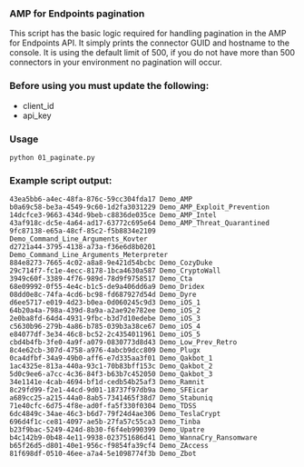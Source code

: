### AMP for Endpoints pagination

This script has the basic logic required for handling pagination in the AMP for Endpoints API. It simply prints the connector GUID and hostname to the console. It is using the default limit of 500, if you do not have more than 500 connectors in your environment no pagination will occur.

### Before using you must update the following:
- client_id 
- api_key

### Usage
```
python 01_paginate.py
```

### Example script output:  
```
43ea5bb6-a4ec-48fa-876c-59cc304fda17 Demo_AMP
b0a69c58-be3a-4549-9c60-1d2fa3031229 Demo_AMP_Exploit_Prevention
14dcfce3-9663-434d-9beb-c8836de035ce Demo_AMP_Intel
43af918c-dc5e-4a64-ad17-63772c695e64 Demo_AMP_Threat_Quarantined
9fc87138-e65a-48cf-85c2-f5b8834e2109 Demo_Command_Line_Arguments_Kovter
d2721a44-3795-4138-a73a-f36e6d8b0201 Demo_Command_Line_Arguments_Meterpreter
884e8273-7665-4c02-a8a8-9e421d54bcbc Demo_CozyDuke
29c714f7-fc1e-4ecc-8178-1bca4630a587 Demo_CryptoWall
3949c60f-3389-4f76-989d-78d9f9758517 Demo_Cta
68e09992-0f55-4e4c-b1c5-de9a406dd6a9 Demo_Dridex
08dd0e8c-74fa-4cd6-bc98-fd687927d54d Demo_Dyre
d6ee5717-e019-4d23-b0ea-0d060245c9d3 Demo_iOS_1
64b20a4a-798a-439d-8a9a-a2ae92e782ee Demo_iOS_2
2e0ba8fd-64d4-4931-9fbc-b3d7d10edebe Demo_iOS_3
c5630b96-279b-4a86-b785-039b3a38ce67 Demo_iOS_4
e84077df-3e34-46c8-bc52-2c4354011961 Demo_iOS_5
cbd4b4fb-3fe0-4a9f-a079-0830773d8d43 Demo_Low_Prev_Retro
8c4e62cb-307d-4758-a976-4abcb9dcc809 Demo_Plugx
0ca4dfbf-34a9-49b0-aff6-e7d335aa3f01 Demo_Qakbot_1
1ac4325e-813a-440a-93c1-70b83bff153c Demo_Qakbot_2
5d0c9ee6-a7cc-4c36-84f3-b63b7c452050 Demo_Qakbot_3
34e1141e-4cab-4694-bf1d-cedb54b25af3 Demo_Ramnit
8c29fd99-f2e1-44cd-9d01-18737f97db9a Demo_SFEicar
a689cc25-a215-44a0-8ab5-7341465f38d7 Demo_Stabuniq
71e40cfc-6d75-4f8e-ad0f-fa5f330f0304 Demo_TDSS
6dc4849c-34ae-46c3-b6d7-79f24d4ae306 Demo_TeslaCrypt
696d4f1c-ce81-4097-ae5b-27fa57c55ca3 Demo_Tinba
b23f9bac-5249-424d-8b30-f6f4eb990399 Demo_Upatre
b4c142b9-0b48-4e11-9938-023751686d41 Demo_WannaCry_Ransomware
b65f26d5-d801-40e1-956c-f9854fa39cf4 Demo_ZAccess
81f698df-0510-46ee-a7a4-5e1098774f3b Demo_Zbot
```
